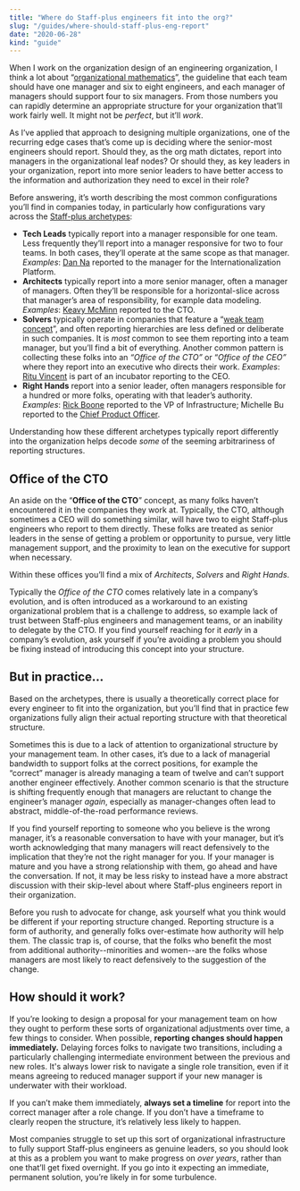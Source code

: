```yaml
---
title: "Where do Staff-plus engineers fit into the org?"
slug: "/guides/where-should-staff-plus-eng-report"
date: "2020-06-28"
kind: "guide"
---
```


When I work on the organization design of an engineering organization, I think a lot about “[organizational mathematics](https://lethain.com/sizing-engineering-teams/)”, the guideline that each team should have one manager and six to eight engineers, and each manager of managers should support four to six managers. From those numbers you can rapidly determine an appropriate structure for your organization that’ll work fairly well. It might not be _perfect_, but it’ll _work_.

As I’ve applied that approach to designing multiple organizations, one of the recurring edge cases that’s come up is deciding where the senior-most engineers should report. Should they, as the org math dictates, report into managers in the organizational leaf nodes? Or should they, as key leaders in your organization, report into more senior leaders to have better access to the information and authorization they need to excel in their role?

Before answering, it’s worth describing the most common configurations you’ll find in companies today, in particularly how configurations vary across the [Staff-plus archetypes](https://lethain.com/staff-engineer-archetypes/):



*   **Tech Leads** typically report into a manager responsible for one team. Less frequently they’ll report into a manager responsive for two to four teams. In both cases, they’ll operate at the same scope as that manager. _Examples_: [Dan Na](https://staffeng.com/stories/dan-na) reported to the manager for the Internationalization Platform.
*   **Architects** typically report into a more senior manager, often a manager of managers. Often they’ll be responsible for a horizontal-slice across that manager’s area of responsibility, for example data modeling. _Examples_: [Keavy McMinn](https://staffeng.com/stories/keavy-mcminn) reported to the CTO.
*   **Solvers** typically operate in companies that feature a “[weak team concept](https://lethain.com/staff-engineer-archetypes/)”, and often reporting hierarchies are less defined or deliberate in such companies. It is _most_ common to see them reporting into a team manager, but you’ll find a bit of everything. Another common pattern is collecting these folks into an _“Office of the CTO”_ or “_Office of the CEO”_ where they report into an executive who directs their work. _Examples_: [Ritu Vincent](https://staffeng.com/stories/ritu-vincent) is part of an incubator reporting to the CEO.
*   **Right Hands** report into a senior leader, often managers responsible for a hundred or more folks, operating with that leader’s authority. _Examples_: [Rick Boone](https://staffeng.com/stories/rick-boone) reported to the VP of Infrastructure; Michelle Bu reported to the [Chief Product Officer](https://staffeng.com/stories/michelle-bu).

Understanding how these different archetypes typically report differently into the organization helps decode _some_ of the seeming arbitrariness of reporting structures.

## Office of the CTO

An aside on the “**Office of the CTO**” concept, as many folks haven’t encountered it in the companies they work at. Typically, the CTO, although sometimes a CEO will do something similar, will have two to eight Staff-plus engineers who report to them directly. These folks are treated as senior leaders in the sense of getting a problem or opportunity to pursue, very little management support, and the proximity to lean on the executive for support when necessary.

Within these offices you’ll find a mix of _Architects_, _Solvers_ and _Right Hands_.

Typically the _Office of the CTO_ comes relatively late in a company’s evolution, and is often introduced as a workaround to an existing organizational problem that is a challenge to address, so example lack of trust between Staff-plus engineers and management teams, or an inability to delegate by the CTO. If you find yourself reaching for it _early_ in a company’s evolution, ask yourself if you’re avoiding a problem you should be fixing instead of introducing this concept into your structure.

## But in practice…

Based on the archetypes, there is usually a theoretically correct place for every engineer to fit into the organization, but you’ll find that in practice few organizations fully align their actual reporting structure with that theoretical structure.

Sometimes this is due to a lack of attention to organizational structure by your management team. In other cases, it’s due to a lack of managerial bandwidth to support folks at the correct positions, for example the “correct” manager is already managing a team of twelve and can’t support another engineer effectively. Another common scenario is that the structure is shifting frequently enough that managers are reluctant to change the engineer’s manager _again_, especially as manager-changes often lead to abstract, middle-of-the-road performance reviews.

If you find yourself reporting to someone who you believe is the wrong manager, it’s a reasonable conversation to have with your manager, but it’s worth acknowledging that many managers will react defensively to the implication that they’re not the right manager for you. If your manager is mature and you have a strong relationship with them, go ahead and have the conversation. If not, it may be less risky to instead have a more abstract discussion with their skip-level about where Staff-plus engineers report in their organization.

Before you rush to advocate for change, ask yourself what you think would be different if your reporting structure changed. Reporting structure is a form of authority, and generally folks over-estimate how authority will help them. The classic trap is, of course, that the folks who benefit the most from additional authority--minorities and women--are the folks whose managers are most likely to react defensively to the suggestion of the change.

## How should it work?

If you’re looking to design a proposal for your management team on how they ought to perform these sorts of organizational adjustments over time, a few things to consider. When possible, **reporting changes should happen immediately.** Delaying forces folks to navigate two transitions, including a particularly
challenging intermediate environment between the previous and new roles. It's always lower risk to navigate a single role
transition, even if it means agreeing to reduced manager support if your new manager is underwater with their workload.

If you can’t make them immediately, **always set a timeline** for report into the correct manager after a role change. If you don’t have a timeframe to clearly reopen the structure, it’s relatively less likely to happen.

Most companies struggle to set up this sort of organizational infrastructure to fully support Staff-plus engineers as genuine leaders, so you should look at this as a problem you want to make progress on _over years_, rather than one that’ll get fixed overnight. If you go into it expecting an immediate, permanent solution, you’re likely in for some turbulence.